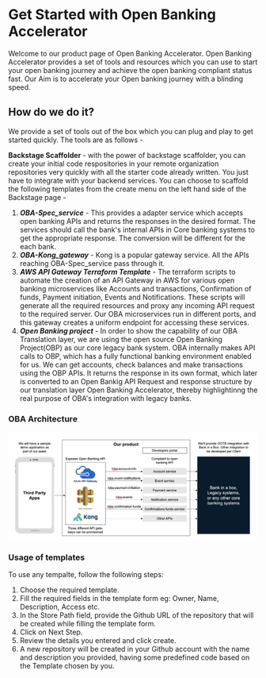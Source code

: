 # Get Started with Open Banking Accelerator

Welcome to our product page of Open Banking Accelerator. Open Banking Accelerator provides a set of tools and resources which you can use to start your open banking journey and achieve the open banking compliant status fast. Our Aim is to accelerate your Open banking journey with a blinding speed.

## How do we do it?

We provide a set of tools out of the box which you can plug and play to get started quickly. The tools are as follows -

**Backstage Scaffolder** - with the power of backstage scaffolder, you can create your initial code respositories in your remote organization repositories very quickly with all the starter code already written. You just have to integrate with your backend services. You can choose to scaffold the following templates from the create menu on the left hand side of the Backstage page -

1. ***OBA-Spec_service*** - This provides a adapter service which accepts open banking APIs and returns the responses in the desired format. The services should call the bank's internal APIs in Core banking systems to get the appropriate response. The conversion will be different for the each bank.
2. ***OBA-Kong_gateway*** - Kong is a popular gateway service. All the APIs reaching OBA-Spec_service pass through it.
3. ***AWS API Gateway Terraform Template*** - The terraform scripts to automate the creation of an API Gateway in AWS for various open banking microservices like Accounts and transactions, Confirmation of funds, Payment initiation, Events and Notifications. These scripts will generate all the required resources and proxy any incoming API request to the required server. Our OBA microservices run in different ports, and this gateway creates a uniform endpoint for accessing these services.
4. ***Open Banking project*** - In order to show the capability of our OBA Translation layer, we are using the open source Open Banking Project(OBP) as our core legacy bank system. OBA internally makes API calls to OBP, which has a fully functional banking environment enabled for us. We can get accounts, check balances and make transactions using the OBP APIs. It returns the response in its own format, which later is converted to an Open Bankig API Request and response structure by our translation layer Open Banking Accelerator, thereby highlightinng the real purpose of OBA's integration with legacy banks.


### OBA Architecture
![](https://github.com/Paridhi-Mohindra/oba-documetation/blob/master/images/OBA_Architecture.png)

### Usage of templates
To use any tempalte, follow the following steps:

1. Choose the required template.
2. Fill the required fields in the template form eg: Owner, Name, Description, Access etc.
3. In the Store Path field, provide the Github URL of the repository that will be created while filling the template form.
4. Click on Next Step.
5. Review the details you entered and click create.
6. A new repository will be created in your Github account with the name and description you provided, having some predefined code based on the Template chosen by you.
